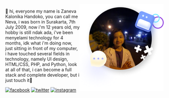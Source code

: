 <img src='myphoto.png' align='right'/>
<p>
👋 hi, everyone my name is Zaneva Kalonika Handoko, you can call me Neva, i was born in Surakarta, 7th July 2009, now i'm 12 years old, my hobby is still ndak ada, i've been menyelami technology for 4 months, idk what i'm doing now, 
just sitting in front of my computer, i have touched several fields in technology, namely UI design, HTML/CSS, PHP, and Python, look at all of that, i can become a full stack and complete developer, 
but i just touch it🐾
</p>

[![facebook](https://img.shields.io/badge/Facebook-5279E0?style=for-the-badge&logo=facebook&logoColor=white)](https://www.facebook.com/zaneva.handoko/)
[![twitter](https://img.shields.io/badge/Twitter-1DA1F2?style=for-the-badge&logo=twitter&logoColor=white)](https://twitter.com/zanevakalonika)
[![instagram](https://img.shields.io/badge/Instagram-B983FF?style=for-the-badge&logo=instagram&logoColor=white)](https://www.instagram.com/zanevakalonika/)
